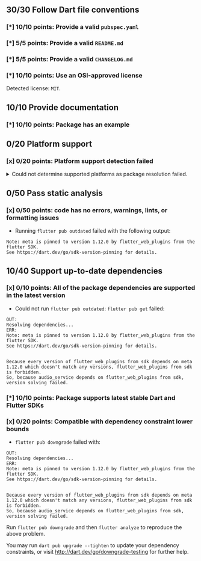 ## 30/30 Follow Dart file conventions

### [*] 10/10 points: Provide a valid `pubspec.yaml`


### [*] 5/5 points: Provide a valid `README.md`


### [*] 5/5 points: Provide a valid `CHANGELOG.md`


### [*] 10/10 points: Use an OSI-approved license

Detected license: `MIT`.

## 10/10 Provide documentation

### [*] 10/10 points: Package has an example


## 0/20 Platform support

### [x] 0/20 points: Platform support detection failed

<details>
<summary>
Could not determine supported platforms as package resolution failed.
</summary>

Run `flutter pub get` for more information.
</details>

## 0/50 Pass static analysis

### [x] 0/50 points: code has no errors, warnings, lints, or formatting issues

* Running `flutter pub outdated` failed with the following output:

```
Note: meta is pinned to version 1.12.0 by flutter_web_plugins from the flutter SDK.
See https://dart.dev/go/sdk-version-pinning for details.
```


## 10/40 Support up-to-date dependencies

### [x] 0/10 points: All of the package dependencies are supported in the latest version

* Could not run `flutter pub outdated`: `flutter pub get` failed:

```
OUT:
Resolving dependencies...
ERR:
Note: meta is pinned to version 1.12.0 by flutter_web_plugins from the flutter SDK.
See https://dart.dev/go/sdk-version-pinning for details.


Because every version of flutter_web_plugins from sdk depends on meta 1.12.0 which doesn't match any versions, flutter_web_plugins from sdk is forbidden.
So, because audio_service depends on flutter_web_plugins from sdk, version solving failed.
```

### [*] 10/10 points: Package supports latest stable Dart and Flutter SDKs


### [x] 0/20 points: Compatible with dependency constraint lower bounds

* `flutter pub downgrade` failed with:

```
OUT:
Resolving dependencies...
ERR:
Note: meta is pinned to version 1.12.0 by flutter_web_plugins from the flutter SDK.
See https://dart.dev/go/sdk-version-pinning for details.


Because every version of flutter_web_plugins from sdk depends on meta 1.12.0 which doesn't match any versions, flutter_web_plugins from sdk is forbidden.
So, because audio_service depends on flutter_web_plugins from sdk, version solving failed.
```

Run `flutter pub downgrade` and then `flutter analyze` to reproduce the above problem.

You may run `dart pub upgrade --tighten` to update your dependency constraints, or visit http://dart.dev/go/downgrade-testing for further help.